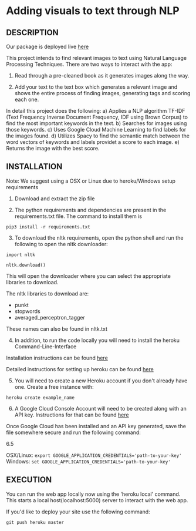 # Adding visuals to text through NLP


## DESCRIPTION
Our package is deployed live [here](https://cse6242-project20.herokuapp.com)

This project intends to find relevant images to text using Natural Language
Processing Techniques. There are two ways to interact with the app:

1. Read through a pre-cleaned book as it generates images along the way.

2. Add your text to the text box which generates a relevant image and shows the
entire process of finding images, generating tags and scoring each one.


In detail this project does the following:
a) Applies a NLP algorithm TF-IDF (Text Frequency Inverse Document Frequency,
IDF using Brown Corpus) to find the most important keywords in the text.
b) Searches for images using those keywords.
c) Uses Google Cloud Machine Learning to find labels for the images found.
d) Utilizes Spacy to find the semantic match between the word vectors of keywords
and labels providet a score to each image.
e) Returns the image with the best score.


## INSTALLATION
Note: We suggest using a OSX or Linux due to heroku/Windows setup requirements

1. Download and extract the zip file

2. The python requirements and dependencies
are present in the requirements.txt file. The command to install them is

`pip3 install -r requirements.txt`

3. To download the nltk requirements, open the python shell and run the following to open the nltk downloader:

`import nltk`

`nltk.download()`

This will open the downloader where you can select the appropriate libraries to
download.

The nltk libraries to download are:
- punkt
- stopwords
- averaged_perceptron_tagger

These names can also be found in nltk.txt


4. In addition, to run the code locally you will need to install the heroku Command-Line-Interface

Installation instructions can be found [here](https://devcenter.heroku.com/articles/heroku-cli)

Detailed instructions for setting up heroku can be found [here](https://devcenter.heroku.com/articles/getting-started-with-python)

5. You will need to create a new Heroku account if you don't already have one.
Create a free instance with:

`heroku create example_name`


6. A Google Cloud Console Account will need to be created along with an API key.
Instructions for that can be found [here](https://cloud.google.com/vision/docs/libraries#client-libraries-install-python)

Once Google Cloud has been installed and an API key generated, save the file somewhere secure and run the following command:

6.5 

OSX/Linux:
	`export GOOGLE_APPLICATION_CREDENTIALS='path-to-your-key'`
Windows:
	`set GOOGLE_APPLICATION_CREDENTIALS='path-to-your-key'`


## EXECUTION

You can run the web app locally now using the 'heroku local' command. This
starts a local host(localhost:5000) server to interact with the web app.

If you'd like to deploy your site use the following command:

`git push heroku master`

